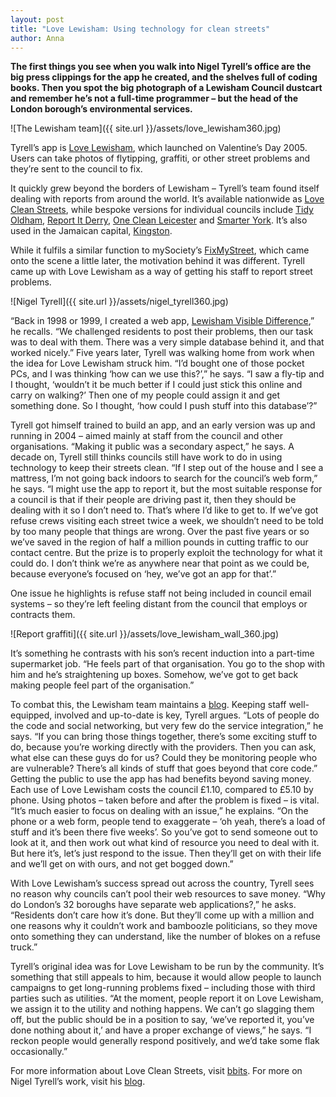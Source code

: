 ```yaml
---
layout: post
title: "Love Lewisham: Using technology for clean streets"
author: Anna
---
```


__The first things you see when you walk into Nigel Tyrell’s office are the big press clippings for the app he created, and the shelves full of coding books. Then you spot the big photograph of a Lewisham Council dustcart and remember he’s not a full-time programmer – but the head of the London borough’s environmental services.__

![The Lewisham team]({{ site.url }}/assets/love_lewisham360.jpg)

Tyrell’s app is [Love Lewisham](http://lovelewisham.org/), which launched on Valentine’s Day 2005. Users can take photos of flytipping, graffiti, or other street problems and they’re sent to the council to fix.

It quickly grew beyond the borders of Lewisham – Tyrell’s team found itself dealing with reports from around the world. It’s available nationwide as [Love Clean Streets](http://www.lovecleanstreets.com/), while bespoke versions for individual councils include [Tidy Oldham](http://tidyoldham.co.uk/), [Report It Derry](http://www.reportitderry.com/), [One Clean Leicester](http://oneclean.leicester.gov.uk/) and [Smarter York](http://www.smarteryork.org.uk/reports). It’s also used in the Jamaican capital, [Kingston](http://www.lovecleanksa.org/reports).

While it fulfils a similar function to mySociety’s [FixMyStreet](http://www.civicexchange.eu/story/fixmystreet-civic-app-thats-still-cleaning), which came onto the scene a little later, the motivation behind it was different. Tyrell came up with Love Lewisham as a way of getting his staff to report street problems.

![Nigel Tyrell]({{ site.url }}/assets/nigel_tyrell360.jpg)

“Back in 1998 or 1999, I created a web app, [Lewisham Visible Difference](http://nigeltyrell.com/2010/03/12/lewisham-visible-difference-2000/),” he recalls. “We challenged residents to post their problems, then our task was to deal with them.  There was a very simple database behind it, and that worked nicely.” Five years later, Tyrell was walking home from work when the idea for Love Lewisham struck him. “I’d bought one of those pocket PCs, and I was thinking ‘how can we use this?’,” he says. “I saw a fly-tip and I thought, ‘wouldn’t it be much better if I could just stick this online and carry on walking?’ Then one of my people could assign it and get something done.  So I thought, ‘how could I push stuff into this database’?”

Tyrell got himself trained to build an app, and an early version was up and running in 2004 – aimed mainly at staff from the council and other organisations. “Making it public was a secondary aspect,” he says. A decade on, Tyrell still thinks councils still have work to do in using technology to keep their streets clean. “If I step out of the house and I see a mattress, I’m not going back indoors to search for the council’s web form,” he says. “I might use the app to report it, but the most suitable response for a council is that if their people are driving past it, then they should be dealing with it so I don’t need to. That’s where I’d like to get to. If we’ve got refuse crews visiting each street twice a week, we shouldn’t need to be told by too many people that things are wrong. Over the past five years or so we’ve saved in the region of half a million pounds in cutting traffic to our contact centre. But the prize is to properly exploit the technology for what it could do. I don’t think we’re as anywhere near that point as we could be, because everyone’s focused on ‘hey, we’ve got an app for that’.”

One issue he highlights is refuse staff not being included in council email systems – so they’re left feeling distant from the council that employs or contracts them.

![Report graffiti]({{ site.url }}/assets/love_lewisham_wall_360.jpg)

It’s something he contrasts with his son’s recent induction into a part-time supermarket job. “He feels part of that organisation. You go to the shop with him and he’s straightening up boxes. Somehow, we’ve got to get back making people feel part of the organisation.”

To combat this, the Lewisham team maintains a [blog](http://binmanblog.wordpress.com/). Keeping staff well-equipped, involved and up-to-date is key, Tyrell argues. “Lots of people do the code and social networking, but very few do the service integration,” he says. “If you can bring those things together, there’s some exciting stuff to do, because you’re working directly with the providers. Then you can ask, what else can these guys do for us? Could they be monitoring people who are vulnerable? There’s all kinds of stuff that goes beyond that core code.” Getting the public to use the app has had benefits beyond saving money. Each use of Love Lewisham costs the council £1.10, compared to £5.10 by phone. Using photos – taken before and after the problem is fixed – is vital. “It’s much easier to focus on dealing with an issue,” he explains. “On the phone or a web form, people tend to exaggerate – ‘oh yeah, there’s a load of stuff and it’s been there five weeks’. So you’ve got to send someone out to look at it, and then work out what kind of resource you need to deal with it. But here it’s, let’s just respond to the issue. Then they’ll get on with their life and we’ll get on with ours, and not get bogged down.”

With Love Lewisham’s success spread out across the country, Tyrell sees no reason why councils can’t pool their web resources to save money. “Why do London’s 32 boroughs have separate web applications?,” he asks. “Residents don’t care how it’s done. But they’ll come up with a million and one reasons why it couldn’t work and bamboozle politicians, so they move onto something they can understand, like the number of blokes on a refuse truck.”

Tyrell’s original idea was for Love Lewisham to be run by the community. It’s something that still appeals to him, because it would allow people to launch campaigns to get long-running problems fixed – including those with third parties such as utilities.  “At the moment, people report it on Love Lewisham, we assign it to the utility and nothing happens. We can’t go slagging them off, but the public should be in a position to say, ‘we’ve reported it, you’ve done nothing about it,’ and have a proper exchange of views,” he says. “I reckon people would generally respond positively, and we’d take some flak occasionally.”

For more information about Love Clean Streets, visit [bbits](http://www.bbits.co.uk/). For more on Nigel Tyrell’s work, visit his [blog](http://nigeltyrell.com/).

